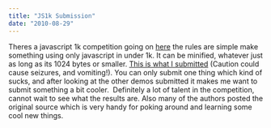 ```yaml
---
title: "JS1k Submission"
date: "2010-08-29"
---
```


Theres a javascript 1k competition going on [here](http://js1k.com) the rules are simple make something using only javascript in under 1k. It can be minified, whatever just as long as its 1024 bytes or smaller. [This is what I submitted](http://js1k.com/demo/556) (Caution could cause seizures, and vomiting!). You can only submit one thing which kind of sucks, and after looking at the other demos submitted it makes me want to submit something a bit cooler.  Definitely a lot of talent in the competition, cannot wait to see what the results are. Also many of the authors posted the original source which is very handy for poking around and learning some cool new things.
